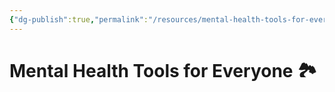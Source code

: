 ```yaml
---
{"dg-publish":true,"permalink":"/resources/mental-health-tools-for-everyone/"}
---
```


# Mental Health Tools for Everyone 🏞️

